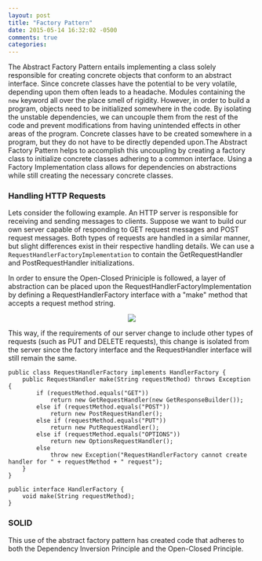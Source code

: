 ```yaml
---
layout: post
title: "Factory Pattern"
date: 2015-05-14 16:32:02 -0500
comments: true
categories:
---
```


The Abstract Factory Pattern entails implementing a class solely responsible for creating concrete objects that conform to an abstract interface.<!--more--> Since concrete classes have the potential to be very volatile, depending upon them often leads to a headache. Modules containing the `new` keyword all over the place smell of rigidity. However, in order to build a program, objects need to be initialized somewhere in the code. By isolating the unstable dependencies, we can uncouple them from the rest of the code and prevent modifications from having unintended effects in other areas of the program. Concrete classes have to be created somewhere in a program, but they do not have to be directly depended upon.The Abstract Factory Pattern helps to accomplish this uncoupling by creating a factory class to initialize concrete classes adhering to a common interface. Using a Factory Implementation class allows for dependencies on abstractions while still creating the necessary concrete classes.

### Handling HTTP Requests

Lets consider the following example. An HTTP server is responsible for receiving and sending messages to clients. Suppose we want to build our own server capable of responding to GET request messages and POST request messages. Both types of requests are handled in a similar manner, but slight differences exist in their respective handling details. We can use a `RequestHandlerFactoryImplementation` to contain the GetRequestHandler and PostRequestHandler initializations.

In order to ensure the Open-Closed Priniciple is followed, a layer of abstraction can be placed upon the RequestHandlerFactoryImplementation by defining a RequestHandlerFactory interface with a "make" method that accepts a request method string.

<div style="text-align: center"><img src="{{ root_url }}/images/factory_pattern.png" /></div>

This way, if the requirements of our server change to include other types of requests (such as PUT and DELETE requests), this change is isolated from the server since the factory interface and the RequestHandler interface will still remain the same.
```
public class RequestHandlerFactory implements HandlerFactory {
    public RequestHandler make(String requestMethod) throws Exception {
        if (requestMethod.equals("GET"))
            return new GetRequestHandler(new GetResponseBuilder());
        else if (requestMethod.equals("POST"))
            return new PostRequestHandler();
        else if (requestMethod.equals("PUT"))
            return new PutRequestHandler();
        else if (requestMethod.equals("OPTIONS"))
            return new OptionsRequestHandler();
        else
            throw new Exception("RequestHandlerFactory cannot create handler for " + requestMethod + " request");
    }
}

public interface HandlerFactory {
    void make(String requestMethod);
}
```
### SOLID
This use of the abstract factory pattern has created code that adheres to both the Dependency Inversion Principle and the Open-Closed Principle.